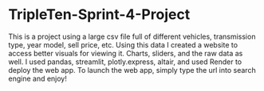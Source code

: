 # TripleTen-Sprint-4-Project
This is a project using a large csv file full of different vehicles, transmission type, year model, sell price, etc. Using this data
I created a website to access better visuals for viewing it. Charts, sliders, and the raw data as well. I used pandas, streamlit, plotly.express, altair, and used Render
to deploy the web app. To launch the web app, simply type the url into search engine and enjoy! 